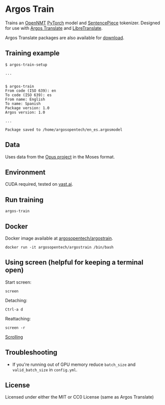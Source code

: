 # Argos Train

Trains an [OpenNMT](https://opennmt.net/) [PyTorch](https://pytorch.org/) model and [SentencePiece](https://github.com/google/sentencepiece) tokenizer. Designed for use with [Argos Translate](https://github.com/argosopentech/argos-translate) and [LibreTranslate](https://libretranslate.com). 

Argos Translate packages are also available for [download](https://www.argosopentech.com/argospm/index/).

## Training example
```
$ argos-train-setup

...


$ argos-train
From code (ISO 639): en
To code (ISO 639): es
From name: English
To name: Spanish
Package version: 1.0
Argos version: 1.0

...

Package saved to /home/argosopentech/en_es.argosmodel
```

## Data
Uses data from the [Opus project](http://opus.nlpl.eu/) in the Moses format.

## Environment
CUDA required, tested on [vast.ai](https://vast.ai/).

## Run training
```
argos-train

```

## Docker
Docker image available at [argosopentech/argostrain](https://hub.docker.com/repository/docker/argosopentech/argostrain).

```
docker run -it argosopentech/argostrain /bin/bash

```

## Using screen (helpful for keeping a terminal open)
Start screen:
```
screen

```
Detaching:
```
Ctrl-a d

```
Reattaching:
```
screen -r

```

[Scrolling](https://unix.stackexchange.com/questions/40242/scroll-inside-screen-or-pause-output)

## Troubleshooting
- If you're running out of GPU memory reduce `batch_size` and `valid_batch_size` in `config.yml`.

## License
Licensed under either the MIT or CC0 License (same as Argos Translate)

